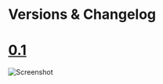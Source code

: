 # Versions & Changelog

# [0.1](https://light-yt.github.io/electra/download/Electra13-0.1.ipa)

![Screenshot](https://www.iclarified.com/images/news/66472/322432/322432-640.jpg)
